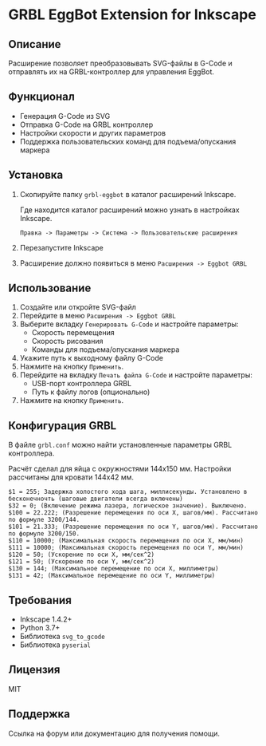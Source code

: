 # GRBL EggBot Extension for Inkscape

## Описание
Расширение позволяет преобразовывать SVG-файлы в G-Code и отправлять их на GRBL-контроллер для управления EggBot.

## Функционал
- Генерация G-Code из SVG
- Отправка G-Code на GRBL контроллер
- Настройки скорости и других параметров
- Поддержка пользовательских команд для подъема/опускания маркера

## Установка
1. Скопируйте папку `grbl-eggbot` в каталог расширений Inkscape.
    
   Где находится каталог расширений можно узнать в настройках Inkscape.
    
   `Правка -> Параметры -> Система -> Пользовательские расширения`
2. Перезапустите Inkscape
3. Расширение должно появиться в меню `Расширения -> Eggbot GRBL`

## Использование
1. Создайте или откройте SVG-файл
2. Перейдите в меню `Расширения -> Eggbot GRBL`
3. Выберите вкладку `Генерировать G-Code` и настройте параметры:
   - Скорость перемещения
   - Скорость рисования
   - Команды для подъема/опускания маркера
4. Укажите путь к выходному файлу G-Code
5. Нажмите на кнопку `Применить`.
6. Перейдите на вкладку `Печать файла G-Code` и настройте параметры:
   - USB-порт контроллера GRBL
   - Путь к файлу логов (опционально)
7. Нажмите на кнопку `Применить`.

## Конфигурация GRBL
В файле `grbl.conf` можно найти установленные параметры GRBL контроллера.

Расчёт сделал для яйца с окружностями 144x150 мм.
Настройки рассчитаны для кровати 144x42 мм.

```
$1 = 255; Задержка холостого хода шага, миллисекунды. Установлено в бесконечночть (шаговые двигатели всегда включены)
$32 = 0; (Включение режима лазера, логическое значение). Выключено.
$100 = 22.222; (Разрешение перемещения по оси X, шагов/мм). Рассчитано по формуле 3200/144.
$101 = 21.333; (Разрешение перемещения по оси Y, шагов/мм). Рассчитано по формуле 3200/150.
$110 = 10000; (Максимальная скорость перемещения по оси X, мм/мин)
$111 = 10000; (Максимальная скорость перемещения по оси Y, мм/мин)
$120 = 50; (Ускорение по оси X, мм/сек^2)
$121 = 50; (Ускорение по оси Y, мм/сек^2)
$130 = 144; (Максимальное перемещение по оси X, миллиметры)
$131 = 42; (Максимальное перемещение по оси Y, миллиметры)
```


## Требования
- Inkscape 1.4.2+
- Python 3.7+
- Библиотека `svg_to_gcode`
- Библиотека `pyserial`

## Лицензия
MIT

## Поддержка
Ссылка на форум или документацию для получения помощи.
